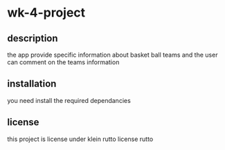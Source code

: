 # wk-4-project

## description
the app provide specific information about basket ball teams and the user can comment on the teams information
## installation
you need install the required dependancies
## license 
this project is license under klein rutto
license rutto

